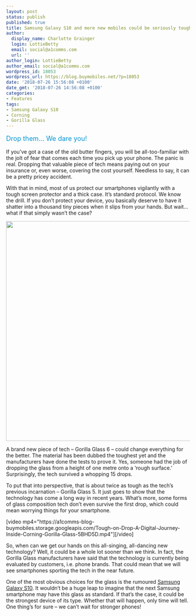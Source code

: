 ```yaml
---
layout: post
status: publish
published: true
title: Samsung Galaxy S10 and more new mobiles could be seriously tough
author:
  display_name: Charlotte Grainger
  login: LottieBetty
  email: social@a1comms.com
  url: ''
author_login: LottieBetty
author_email: social@a1comms.com
wordpress_id: 18053
wordpress_url: https://blog.buymobiles.net/?p=18053
date: '2018-07-26 15:56:08 +0100'
date_gmt: '2018-07-26 14:56:08 +0100'
categories:
- Features
tags:
- Samsung Galaxy S10
- Corning
- Gorilla Glass
---
```

<p><span class="postStandFirst" style="color: #0896d5; line-height: 26px; font-size: 18px;">Drop them&hellip; We dare you!</span></p>
<p>If you&rsquo;ve got a case of the old butter fingers, you will be all-too-familiar with the jolt of fear that comes each time you pick up your phone. The panic is real. Dropping that valuable piece of tech means paying out on your insurance or, even worse, covering the cost yourself. Needless to say, it can be a pretty pricey accident.</p>
<p>With that in mind, most of us protect our smartphones vigilantly with a tough screen protector and a thick case. It&rsquo;s standard protocol. We know the drill. If you don&rsquo;t protect your device, you basically deserve to have it shatter into a thousand tiny pieces when it slips from your hands. But wait&hellip; what if that simply wasn&rsquo;t the case?</p>
<p><img class="aligncenter wp-image-18061" src="https://lh3.googleusercontent.com/6CILYg05DEF9-z9eWjA8cjYkgByo2HOOiFazrDMvUM-AzFgKx-rZBbTMmIAq4Z-Mn5iMyqoUwa0TDu6IVoVXnvA1=s0" alt="" width="600" height="600" /></p>
<p>A brand new piece of tech &ndash; Gorilla Glass 6 &ndash; could change everything for the better. The material has been dubbed the toughest yet and the manufacturers have done the tests to prove it. Yes, someone had the job of dropping the glass from a height of one metre onto a &lsquo;rough surface.&rsquo; Surprisingly, the tech survived a whopping 15 drops.</p>
<p>To put that into perspective, that is about twice as tough as the tech&rsquo;s previous incarnation &ndash;&nbsp;Gorilla Glass 5. It just goes to show that the technology has come a long way in recent years. What&rsquo;s more, some forms of glass composition tech don&rsquo;t even survive the first drop, which could mean worrying things for your smartphone.</p>
<p>[video mp4="https://a1comms-blog-buymobiles.storage.googleapis.com/Tough-on-Drop-A-Digital-Journey-Inside-Corning-Gorilla-Glass-5BHD5D.mp4"][/video]</p>
<p>So, when can we get our hands on this all-singing, all-dancing new technology? Well, it could be a whole lot sooner than we think. In fact, the Gorilla Glass manufacturers have said that the technology is currently being evaluated by customers, i.e. phone brands. That could mean that we will see smartphones sporting the tech in the near future.</p>
<p>One of the most obvious choices for the glass is the rumoured <a href="https://blog.buymobiles.net/rumours/samsung-galaxy-s10-rumours-and-release-date" target="_blank" rel="noopener noreferrer">Samsung Galaxy S10</a>. It wouldn&rsquo;t be a huge leap to imagine that the next Samsung smartphone may have this glass as standard. If that&rsquo;s the case, it could be the strongest device of its type. Whether that will happen, only time will tell. One thing&rsquo;s for sure &ndash; we can&rsquo;t wait for stronger phones!</p>
